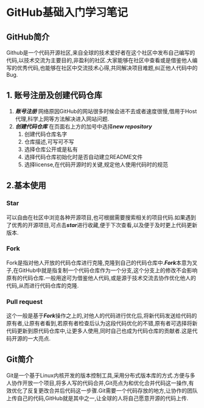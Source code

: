 # GitHub基础入门学习笔记

## GitHub简介

Github是一个代码开源社区,来自全球的技术爱好者在这个社区中发布自己编写的代码,以技术交流为主要目的,非盈利的社区.大家能够在社区中查看或是借鉴他人编写的优秀代码,也能够在社区中交流技术心得,共同解决项目难题,纠正他人代码中的Bug.

## 1. 账号注册及创建代码仓库

1. ***账号注册*** 网络原因GitHub的网站很多时候会进不去或者速度很慢,借用于Host代理,科学上网等方法解决进入网站问题.
2. ***创建代码仓库*** 在页面右上方的加号中选择***new repository***
   1. 创建代码仓库名字
   2. 仓库描述,可写可不写
   3. 选择仓库公开或是私有
   4. 选择代码仓库初始化时是否自动建立README文件
   5. 选择license,在代码开源时的关键,规定他人使用代码时的规范

## 2.基本使用

### Star

可以自由在社区中浏览各种开源项目,也可根据需要搜索相关的项目代码.如果遇到了优秀的开源项目,可点击***star***进行收藏,便于下次查看,以及便于及时更上代码更新版本.

### Fork

Fork是指对他人开放的代码仓库进行克隆,克隆到自己的代码仓库中.***Fork***本意为叉子,在GitHub中就是指复制一个代码仓库作为一个分支,这个分支上的修改不会影响原有的代码仓库.一般用途可为借鉴他人代码,或是源于技术交流去协作优化他人的代码,从而进行代码仓库的克隆.

### Pull request

这个一般是基于***Fork***操作之上的,对他人的代码进行优化后,将新代码发送给代码的原有者,让原有者看到,若原有者检查后认为这段代码优化的不错,原有者可选择将新代码更新到原代码仓库中,让更多人使用,同时自己也成为代码仓库的贡献者.这是代码开源的一大亮点.

## Git简介

Git是一个基于Linux内核开发的版本控制工具,采用分布式版本库的方式.方便与多人协作开放一个项目,将多人写的代码合并,Git亮点为和优化合并代码这一操作,有效优化了反复更改合并后代码这一步骤.Git需要一个代码存放的地方,让协作的团队上传自己的代码,GitHub就是其中之一,让全球的人将自己愿意开源的代码上传.

